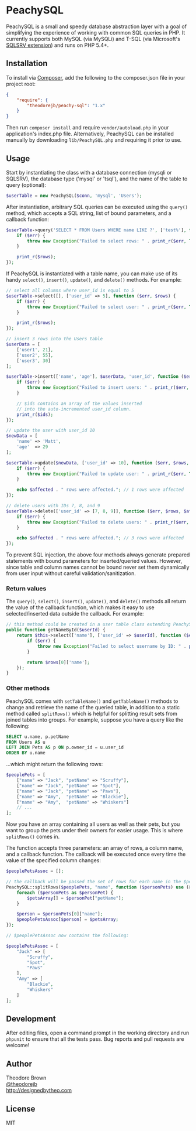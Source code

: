 # PeachySQL

PeachySQL is a small and speedy database abstraction layer with a goal of simplifying the experience of working with common SQL queries in PHP. It currently supports both MySQL (via MySQLi) and T-SQL (via Microsoft's [SQLSRV extension](http://www.php.net/manual/en/book.sqlsrv.php)) and runs on PHP 5.4+.

## Installation

To install via [Composer](https://getcomposer.org/), add the following to the composer.json file in your project root:

```json
{
    "require": {
        "theodorejb/peachy-sql": "1.x"
    }
}
```

Then run `composer install` and require `vendor/autoload.php` in your application's index.php file. Alternatively, PeachySQL can be installed manually by downloading `lib/PeachySQL.php` and requiring it prior to use.

## Usage

Start by instantiating the class with a database connection (mysqli or SQLSRV), the database type ('mysql' or 'tsql'), and the name of the table to query (optional):

```php
$userTable = new PeachySQL($conn, 'mysql', 'Users');
```

After instantiation, arbitrary SQL queries can be executed using the `query()` method, which accepts a SQL string, list of bound parameters, and a callback function:

```php
$userTable->query('SELECT * FROM Users WHERE name LIKE ?', ['test%'], function ($err, $rows) {
    if ($err) {
        throw new Exception("Failed to select rows: " . print_r($err, TRUE));
    }

    print_r($rows);
});
```

If PeachySQL is instantiated with a table name, you can make use of its handy `select()`, `insert()`, `update()`, and `delete()` methods. For example:

```php
// select all columns where user_id is equal to 5
$userTable->select([], ['user_id' => 5], function ($err, $rows) {
    if ($err) {
        throw new Exception("Failed to select user: " . print_r($err, TRUE));
    }

    print_r($rows);
});

// insert 3 rows into the Users table
$userData = [
    ['user1', 21],
    ['user2', 55],
    ['user3', 30]
];

$userTable->insert(['name', 'age'], $userData, 'user_id', function ($err, $ids) {
    if ($err) {
        throw new Exception("Failed to insert users: " . print_r($err, TRUE));
    }

    // $ids contains an array of the values inserted 
    // into the auto-incremented user_id column.
    print_r($ids);
});

// update the user with user_id 10
$newData = [
    'name' => 'Matt',
    'age'  => 29
];

$userTable->update($newData, ['user_id' => 10], function ($err, $rows, $affected) {
    if ($err) {
        throw new Exception("Failed to update user: " . print_r($err, TRUE));
    }

    echo $affected . " rows were affected."; // 1 rows were affected
});

// delete users with IDs 7, 8, and 9
$userTable->delete(['user_id' => [7, 8, 9]], function ($err, $rows, $affected) {
    if ($err) {
        throw new Exception("Failed to delete users: " . print_r($err, TRUE));
    }

    echo $affected . " rows were affected."; // 3 rows were affected
});
```

To prevent SQL injection, the above four methods always generate prepared statements with bound parameters for inserted/queried values. However, since table and column names cannot be bound never set them dynamically from user input without careful validation/sanitization.

### Return values

The `query()`, `select()`, `insert()`, `update()`, and `delete()` methods all return the value of the callback function, which makes it easy to use selected/inserted data outside the callback. For example:

```php
// this method could be created in a user table class extending PeachySQL 
public function getNameById($userId) {
    return $this->select(['name'], ['user_id' => $userId], function ($err, $rows) {
	    if ($err) {
	        throw new Exception("Failed to select username by ID: " . print_r($err, TRUE));
	    }

	    return $rows[0]['name'];
	});
}
```

### Other methods

PeachySQL comes with `setTableName()` and `getTableName()` methods to change and retrieve the name of the queried table, in addition to a static method called `splitRows()` which is helpful for splitting result sets from joined tables into groups. For example, suppose you have a query like the following:

```sql
SELECT u.name, p.petName
FROM Users AS u
LEFT JOIN Pets AS p ON p.owner_id = u.user_id
ORDER BY u.name
```

...which might return the following rows:

```php
$peoplePets = [
    ["name" => "Jack", "petName" => "Scruffy"],
    ["name" => "Jack", "petName" => "Spot"],
    ["name" => "Jack", "petName" => "Paws"],
    ["name" => "Amy",  "petName" => "Blackie"],
    ["name" => "Amy",  "petName" => "Whiskers"]
    // ...
];
```

Now you have an array containing all users as well as their pets, but you want to group the pets under their owners for easier usage. This is where `splitRows()` comes in. 

The function accepts three parameters: an array of rows, a column name, and a callback function. The callback will be executed once every time the value of the specified column changes:

```php
$peoplePetsAssoc = [];

// the callback will be passed the set of rows for each name in the $peoplePets array  
PeachySQL::splitRows($peoplePets, "name", function ($personPets) use (&$peoplePetsAssoc) {
    foreach ($personPets as $personPet) {
        $petsArray[] = $personPet["petName"];
    }

    $person = $personPets[0]["name"];
    $peoplePetsAssoc[$person] = $petsArray;
});

// $peoplePetsAssoc now contains the following:

$peoplePetsAssoc = [
    "Jack" => [
        "Scruffy",
        "Spot",
        "Paws"
    ],
    "Amy" => [
        "Blackie",
        "Whiskers"
    ]
];
```

## Development

After editing files, open a command prompt in the working directory and run `phpunit` to ensure that all the tests pass. Bug reports and pull requests are welcome!

## Author

Theodore Brown  
[@theodorejb](https://twitter.com/theodorejb)  
<http://designedbytheo.com>

## License

MIT
